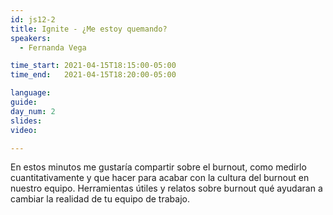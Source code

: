 ```yaml
---
id: js12-2
title: Ignite - ¿Me estoy quemando?
speakers:
  - Fernanda Vega

time_start: 2021-04-15T18:15:00-05:00
time_end:   2021-04-15T18:20:00-05:00

language: 
guide:
day_num: 2
slides: 
video: 

---
```


En estos minutos me gustaría compartir sobre el burnout, como medirlo cuantitativamente y que hacer para acabar con la cultura del burnout en nuestro equipo. Herramientas útiles y relatos sobre burnout qué ayudaran a cambiar la realidad de tu equipo de trabajo.



